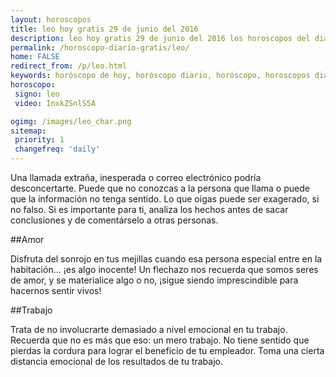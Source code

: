 ```yaml
---
layout: horoscopos
title: leo hoy gratis 29 de junio del 2016 
description: leo hoy gratis 29 de junio del 2016 los horoscopos del dia, amor, trabajo, vida personal. Todas las predicciones para leo gratis. Ahora Tambien podes consultar el Oraculo SI o NO http://horoscopo-del-dia.com/oraculo-si-no/ 
permalink: /horoscopo-diario-gratis/leo/
home: FALSE
redirect_from: /p/leo.html
keywords: horóscopo de hoy, horóscopo diario, horóscopo, horoscopos diarios gratis del dia de hoy, horóscopo diario gratis,horóscopo 2016, horóscopo esperanza gracia, horoscopo leo hoy, horoscop, horóscopos gratis, horoscopo leo, horoscopo leo 2016, Tarot, Astrologia, Zodíaco, leo, horoscopo gratis
horoscopo:
 signo: leo
 video: InxkZSnlS5A

ogimg: /images/leo_char.png
sitemap:
 priority: 1
 changefreq: 'daily'
---
```



Una llamada extraña, inesperada o correo electrónico podría desconcertarte. Puede que no conozcas a la persona que llama o puede que la información no tenga sentido. Lo que oigas puede ser exagerado, si no falso. Si es importante para ti, analiza los hechos antes de sacar conclusiones y de comentárselo a otras personas.

##Amor

Disfruta del sonrojo en tus mejillas cuando esa persona especial entre en la habitación... ¡es algo inocente! Un flechazo nos recuerda que somos seres de amor, y se materialice algo o no, ¡sigue siendo imprescindible para hacernos sentir vivos!

##Trabajo

Trata de no involucrarte demasiado a nivel emocional en tu trabajo. Recuerda que no es más que eso: un mero trabajo. No tiene sentido que pierdas la cordura para lograr el beneficio de tu empleador. Toma una cierta distancia emocional de los resultados de tu trabajo.